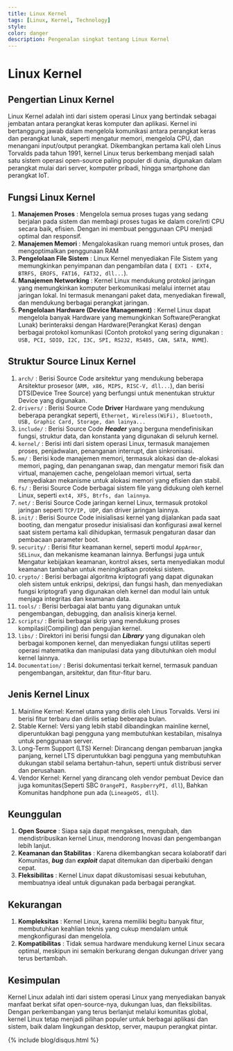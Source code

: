```yaml
---
title: Linux Kernel
tags: [Linux, Kernel, Technology]
style: 
color: danger
description: Pengenalan singkat tentang Linux Kernel
---
```


# Linux Kernel

## Pengertian Linux Kernel
Linux Kernel adalah inti dari sistem operasi Linux yang bertindak sebagai jembatan antara perangkat keras komputer dan aplikasi. Kernel ini bertanggung jawab dalam mengelola komunikasi antara perangkat keras dan perangkat lunak, seperti mengatur memori, mengelola CPU, dan menangani input/output perangkat. Dikembangkan pertama kali oleh Linus Torvalds pada tahun 1991, kernel Linux terus berkembang menjadi salah satu sistem operasi open-source paling populer di dunia, digunakan dalam perangkat mulai dari server, komputer pribadi, hingga smartphone dan perangkat IoT.

## Fungsi Linux Kernel
1. **Manajemen Proses** : Mengelola semua proses tugas yang sedang berjalan pada sistem dan membagi proses tugas ke dalam core/inti CPU secara baik, efisien. Dengan ini membuat penggunaan CPU menjadi optimal dan responsif.
2. **Manajemen Memori** : Mengalokasikan ruang memori untuk proses, dan mengoptimalkan penggunaan RAM
3. **Pengelolaan File Sistem** : Linux Kernel menyediakan File Sistem yang memungkinkan penyimpanan dan pengambilan data (` EXT1 - EXT4, BTRFS, EROFS, FAT16, FAT32, dll...`).
4. **Manajemen Networking** : Kernel Linux mendukung protokol jaringan yang memungkinkan komputer berkomunikasi melalui internet atau jaringan lokal. Ini termasuk menangani paket data, menyediakan firewall, dan mendukung berbagai perangkat jaringan.
5. **Pengelolaan Hardware (Device Management)** : Kernel Linux dapat mengelola banyak Hardware yang memungkinkan Software(Perangkat Lunak) berinteraksi dengan Hardware(Perangkat Keras) dengan berbagai protokol komunikasi (Contoh protokol yang sering digunakan : `USB, PCI, SDIO, I2C, I3C, SPI, RS232, RS485, CAN, SATA, NVME`).

## Struktur Source Linux Kernel
1. `arch/` : Berisi Source Code arsitektur yang mendukung beberapa Arsitektur prosesor (`ARM, x86, MIPS, RISC-V, dll...`), dan berisi DTS(Device Tree Source) yang berfungsi untuk menentukan struktur Device yang digunakan.
2. `drivers/` : Berisi Source Code **Driver** Hardware yang mendukung beberapa perangkat seperti, `Ethernet, Wireless(WiFi), Bluetooth, USB, Graphic Card, Storage, dan lainya...`
3. `include/` : Berisi Source Code ***Header*** yang berguna mendefinisikan fungsi, struktur data, dan konstanta yang digunakan di seluruh kernel.
4. `kernel/` : Berisi inti dari sistem operasi Linux, termasuk manajemen proses, penjadwalan, penanganan interrupt, dan sinkronisasi.
5. `mm/` : Berisi kode manajemen memori, termasuk alokasi dan de-alokasi memori, paging, dan penanganan swap, dan mengatur memori fisik dan virtual, manajemen cache, pengelolaan memori virtual, serta menyediakan mekanisme untuk alokasi memori yang efisien dan stabil.
6. `fs/` : Berisi Source Code berbagai sistem file yang didukung oleh kernel Linux, seperti `ext4, XFS, Btrfs, dan lainnya`.
7. `net/` : Berisi Source Code jaringan kernel Linux, termasuk protokol jaringan seperti `TCP/IP, UDP`, dan driver jaringan lainnya.
8. `init/` : Berisi Source Code inisialisasi kernel yang dijalankan pada saat booting, dan mengatur prosedur inisialisasi dan konfigurasi awal kernel saat sistem pertama kali dihidupkan, termasuk pengaturan dasar dan pembacaan parameter boot.
9. `security/` : Berisi fitur keamanan kernel, seperti modul `AppArmor`, `SELinux`, dan mekanisme keamanan lainnya. Berfungsi juga untuk Mengatur kebijakan keamanan, kontrol akses, serta menyediakan modul keamanan tambahan untuk meningkatkan proteksi sistem.
10. `crypto/` : Berisi berbagai algoritma kriptografi yang dapat digunakan oleh sistem untuk enkripsi, dekripsi, dan fungsi hash, dan menyediakan fungsi kriptografi yang digunakan oleh kernel dan modul lain untuk menjaga integritas dan keamanan data.
11. `tools/` : Berisi berbagai alat bantu yang digunakan untuk pengembangan, debugging, dan analisis kinerja kernel.
12. `scripts/` : Berisi berbagai skrip yang mendukung proses kompilasi(Compiling) dan pengujian kernel.
13. `libs/` : Direktori ini berisi fungsi dan ***Library*** yang digunakan oleh berbagai komponen kernel, dan menyediakan fungsi utilitas seperti operasi matematika dan manipulasi data yang dibutuhkan oleh modul kernel lainnya.
14. `Documentation/` : Berisi dokumentasi terkait kernel, termasuk panduan pengembangan, arsitektur, dan fitur-fitur baru.

## Jenis Kernel Linux
1. Mainline Kernel: Kernel utama yang dirilis oleh Linus Torvalds. Versi ini berisi fitur terbaru dan dirilis setiap beberapa bulan.
2. Stable Kernel: Versi yang lebih stabil dibandingkan mainline kernel, diperuntukkan bagi pengguna yang membutuhkan kestabilan, misalnya untuk penggunaan server.
3. Long-Term Support (LTS) Kernel: Dirancang dengan pembaruan jangka panjang, kernel LTS diperuntukkan bagi pengguna yang membutuhkan dukungan stabil selama bertahun-tahun, seperti untuk distribusi server dan perusahaan.
4. Vendor Kernel: Kernel yang dirancang oleh vendor pembuat Device dan juga komunitas(Seperti SBC `OrangePI, RaspberryPI, dll`), Bahkan Komunitas handphone pun ada (`LineageOS, dll`).

## Keunggulan
1. **Open Source** : Siapa saja dapat mengakses, mengubah, dan mendistribusikan kernel Linux, mendorong Inovasi dan pengembangan lebih lanjut.
2. **Keamanan dan Stabilitas** : Karena dikembangkan secara kolaboratif dari Komunitas, ***bug*** dan ***exploit*** dapat ditemukan dan diperbaiki dengan cepat.
3. **Fleksibilitas** : Kernel Linux dapat dikustomisasi sesuai kebutuhan, membuatnya ideal untuk digunakan pada berbagai perangkat.

## Kekurangan
1. **Kompleksitas** : Kernel Linux, karena memiliki begitu banyak fitur, membutuhkan keahlian teknis yang cukup mendalam untuk mengkonfigurasi dan mengelola.
2. **Kompatibilitas** : Tidak semua hardware mendukung kernel Linux secara optimal, meskipun ini semakin berkurang dengan dukungan driver yang terus bertambah.

## Kesimpulan
Kernel Linux adalah inti dari sistem operasi Linux yang menyediakan banyak manfaat berkat sifat open-source-nya, dukungan luas, dan fleksibilitas. Dengan perkembangan yang terus berlanjut melalui komunitas global, kernel Linux tetap menjadi pilihan populer untuk berbagai aplikasi dan sistem, baik dalam lingkungan desktop, server, maupun perangkat pintar.


<div class="pt-5">
  {% include blog/disqus.html %}
</div>
